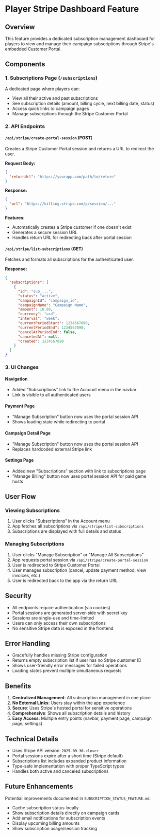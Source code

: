 # Player Stripe Dashboard Feature

## Overview
This feature provides a dedicated subscription management dashboard for players to view and manage their campaign subscriptions through Stripe's embedded Customer Portal.

## Components

### 1. Subscriptions Page (`/subscriptions`)
A dedicated page where players can:
- View all their active and past subscriptions
- See subscription details (amount, billing cycle, next billing date, status)
- Access quick links to campaign pages
- Manage subscriptions through the Stripe Customer Portal

### 2. API Endpoints

#### `/api/stripe/create-portal-session` (POST)
Creates a Stripe Customer Portal session and returns a URL to redirect the user.

**Request Body:**
```json
{
  "returnUrl": "https://yourapp.com/path/to/return"
}
```

**Response:**
```json
{
  "url": "https://billing.stripe.com/p/session/..."
}
```

**Features:**
- Automatically creates a Stripe customer if one doesn't exist
- Generates a secure session URL
- Handles return URL for redirecting back after portal session

#### `/api/stripe/list-subscriptions` (GET)
Fetches and formats all subscriptions for the authenticated user.

**Response:**
```json
{
  "subscriptions": [
    {
      "id": "sub_...",
      "status": "active",
      "campaignId": "campaign_id",
      "campaignName": "Campaign Name",
      "amount": 10.00,
      "currency": "usd",
      "interval": "week",
      "currentPeriodStart": 1234567890,
      "currentPeriodEnd": 1234567890,
      "cancelAtPeriodEnd": false,
      "canceledAt": null,
      "created": 1234567890
    }
  ]
}
```

### 3. UI Changes

#### Navigation
- Added "Subscriptions" link to the Account menu in the navbar
- Link is visible to all authenticated users

#### Payment Page
- "Manage Subscription" button now uses the portal session API
- Shows loading state while redirecting to portal

#### Campaign Detail Page
- "Manage Subscription" button now uses the portal session API
- Replaces hardcoded external Stripe link

#### Settings Page
- Added new "Subscriptions" section with link to subscriptions page
- "Manage Billing" button now uses portal session API for paid game hosts

## User Flow

### Viewing Subscriptions
1. User clicks "Subscriptions" in the Account menu
2. App fetches all subscriptions via `/api/stripe/list-subscriptions`
3. Subscriptions are displayed with full details and status

### Managing Subscriptions
1. User clicks "Manage Subscription" or "Manage All Subscriptions"
2. App requests portal session via `/api/stripe/create-portal-session`
3. User is redirected to Stripe Customer Portal
4. User manages subscription (cancel, update payment method, view invoices, etc.)
5. User is redirected back to the app via the return URL

## Security

- All endpoints require authentication (via cookies)
- Portal sessions are generated server-side with secret key
- Sessions are single-use and time-limited
- Users can only access their own subscriptions
- No sensitive Stripe data is exposed in the frontend

## Error Handling

- Gracefully handles missing Stripe configuration
- Returns empty subscription list if user has no Stripe customer ID
- Shows user-friendly error messages for failed operations
- Loading states prevent multiple simultaneous requests

## Benefits

1. **Centralized Management**: All subscription management in one place
2. **No External Links**: Users stay within the app experience
3. **Secure**: Uses Stripe's hosted portal for sensitive operations
4. **Comprehensive**: Shows all subscription details and history
5. **Easy Access**: Multiple entry points (navbar, payment page, campaign page, settings)

## Technical Details

- Uses Stripe API version: `2025-09-30.clover`
- Portal sessions expire after a short time (Stripe default)
- Subscriptions list includes expanded product information
- Type-safe implementation with proper TypeScript types
- Handles both active and canceled subscriptions

## Future Enhancements

Potential improvements documented in `SUBSCRIPTION_STATUS_FEATURE.md`:
- Cache subscription status locally
- Show subscription details directly on campaign cards
- Add email notifications for subscription events
- Display upcoming billing amounts
- Show subscription usage/session tracking
